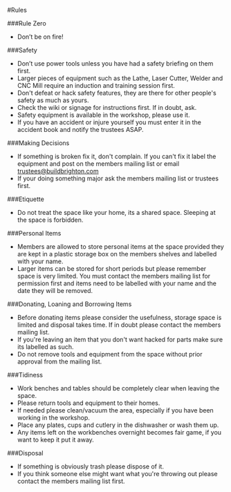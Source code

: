 #Rules

###Rule Zero
* Don’t be on fire!

###Safety
* Don’t use power tools unless you have had a safety briefing on them first.
* Larger pieces of equipment such as the Lathe, Laser Cutter, Welder and CNC Mill require an induction and training session first.
* Don't defeat or hack safety features, they are there for other people's safety as much as yours.
* Check the wiki or signage for instructions first. If in doubt, ask.
* Safety equipment is available in the workshop, please use it.
* If you have an accident or injure yourself you must enter it in the accident book and notify the trustees ASAP.

###Making Decisions
* If something is broken fix it, don't complain. If you can't fix it label the equipment and post on the members mailing list or email trustees@buildbrighton.com
* If your doing something major ask the members mailing list or trustees first.

###Etiquette
* Do not treat the space like your home, its a shared space. Sleeping at the space is forbidden.

###Personal Items
* Members are allowed to store personal items at the space provided they are kept in a plastic storage box on the members shelves and labelled with your name.
* Larger items can be stored for short periods but please remember space is very limited. You must contact the members mailing list for permission first and items need to be labelled with your name and the date they will be removed.

###Donating, Loaning and Borrowing Items
* Before donating items please consider the usefulness, storage space is limited and disposal takes time. If in doubt please contact the members mailing list.
* If you're leaving an item that you don't want hacked for parts make sure its labelled as such.
* Do not remove tools and equipment from the space without prior approval from the mailing list.

###Tidiness
* Work benches and tables should be completely clear when leaving the space.
* Please return tools and equipment to their homes.
* If needed please clean/vacuum the area, especially if you have been working in the workshop.
* Place any plates, cups and cutlery in the dishwasher or wash them up.
* Any items left on the workbenches overnight becomes fair game, if you want to keep it put it away.

###Disposal
* If something is obviously trash please dispose of it.
* If you think someone else might want what you're throwing out please contact the members mailing list first.
